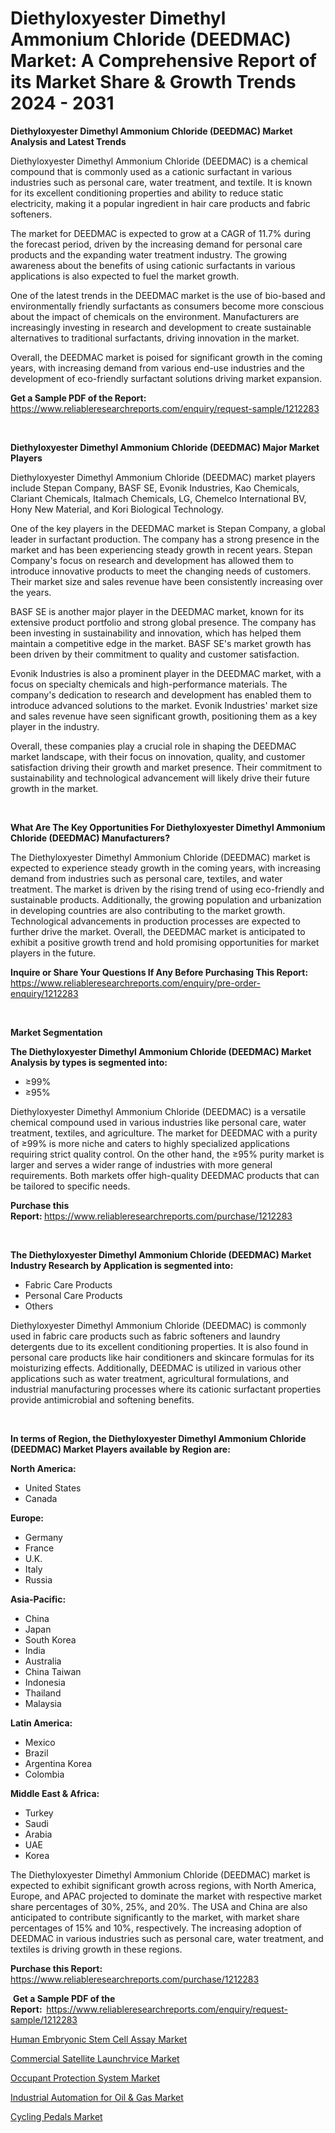 <p><h1>Diethyloxyester Dimethyl Ammonium Chloride (DEEDMAC) Market: A Comprehensive Report of its Market Share & Growth Trends 2024 - 2031</h1></p><p><strong>Diethyloxyester Dimethyl Ammonium Chloride (DEEDMAC) Market Analysis and Latest Trends</strong></p>
<p><p>Diethyloxyester Dimethyl Ammonium Chloride (DEEDMAC) is a chemical compound that is commonly used as a cationic surfactant in various industries such as personal care, water treatment, and textile. It is known for its excellent conditioning properties and ability to reduce static electricity, making it a popular ingredient in hair care products and fabric softeners.</p><p>The market for DEEDMAC is expected to grow at a CAGR of 11.7% during the forecast period, driven by the increasing demand for personal care products and the expanding water treatment industry. The growing awareness about the benefits of using cationic surfactants in various applications is also expected to fuel the market growth.</p><p>One of the latest trends in the DEEDMAC market is the use of bio-based and environmentally friendly surfactants as consumers become more conscious about the impact of chemicals on the environment. Manufacturers are increasingly investing in research and development to create sustainable alternatives to traditional surfactants, driving innovation in the market.</p><p>Overall, the DEEDMAC market is poised for significant growth in the coming years, with increasing demand from various end-use industries and the development of eco-friendly surfactant solutions driving market expansion.</p></p>
<p><strong>Get a Sample PDF of the Report:&nbsp;</strong> <a href="https://www.reliableresearchreports.com/enquiry/request-sample/1212283">https://www.reliableresearchreports.com/enquiry/request-sample/1212283</a></p>
<p>&nbsp;</p>
<p><strong>Diethyloxyester Dimethyl Ammonium Chloride (DEEDMAC) Major Market Players</strong></p>
<p><p>Diethyloxyester Dimethyl Ammonium Chloride (DEEDMAC) market players include Stepan Company, BASF SE, Evonik Industries, Kao Chemicals, Clariant Chemicals, Italmach Chemicals, LG, Chemelco International BV, Hony New Material, and Kori Biological Technology. </p><p>One of the key players in the DEEDMAC market is Stepan Company, a global leader in surfactant production. The company has a strong presence in the market and has been experiencing steady growth in recent years. Stepan Company's focus on research and development has allowed them to introduce innovative products to meet the changing needs of customers. Their market size and sales revenue have been consistently increasing over the years.</p><p>BASF SE is another major player in the DEEDMAC market, known for its extensive product portfolio and strong global presence. The company has been investing in sustainability and innovation, which has helped them maintain a competitive edge in the market. BASF SE's market growth has been driven by their commitment to quality and customer satisfaction.</p><p>Evonik Industries is also a prominent player in the DEEDMAC market, with a focus on specialty chemicals and high-performance materials. The company's dedication to research and development has enabled them to introduce advanced solutions to the market. Evonik Industries' market size and sales revenue have seen significant growth, positioning them as a key player in the industry.</p><p>Overall, these companies play a crucial role in shaping the DEEDMAC market landscape, with their focus on innovation, quality, and customer satisfaction driving their growth and market presence. Their commitment to sustainability and technological advancement will likely drive their future growth in the market.</p></p>
<p>&nbsp;</p>
<p><strong>What Are The Key Opportunities For Diethyloxyester Dimethyl Ammonium Chloride (DEEDMAC) Manufacturers?</strong></p>
<p><p>The Diethyloxyester Dimethyl Ammonium Chloride (DEEDMAC) market is expected to experience steady growth in the coming years, with increasing demand from industries such as personal care, textiles, and water treatment. The market is driven by the rising trend of using eco-friendly and sustainable products. Additionally, the growing population and urbanization in developing countries are also contributing to the market growth. Technological advancements in production processes are expected to further drive the market. Overall, the DEEDMAC market is anticipated to exhibit a positive growth trend and hold promising opportunities for market players in the future.</p></p>
<p><strong>Inquire or Share Your Questions If Any Before Purchasing This Report:</strong> <a href="https://www.reliableresearchreports.com/enquiry/pre-order-enquiry/1212283">https://www.reliableresearchreports.com/enquiry/pre-order-enquiry/1212283</a></p>
<p>&nbsp;</p>
<p><strong>Market Segmentation</strong></p>
<p><strong>The Diethyloxyester Dimethyl Ammonium Chloride (DEEDMAC) Market Analysis by types is segmented into:</strong></p>
<p><ul><li>≥99%</li><li>≥95%</li></ul></p>
<p><p>Diethyloxyester Dimethyl Ammonium Chloride (DEEDMAC) is a versatile chemical compound used in various industries like personal care, water treatment, textiles, and agriculture. The market for DEEDMAC with a purity of ≥99% is more niche and caters to highly specialized applications requiring strict quality control. On the other hand, the ≥95% purity market is larger and serves a wider range of industries with more general requirements. Both markets offer high-quality DEEDMAC products that can be tailored to specific needs.</p></p>
<p><strong>Purchase this Report:&nbsp;</strong><a href="https://www.reliableresearchreports.com/purchase/1212283">https://www.reliableresearchreports.com/purchase/1212283</a></p>
<p>&nbsp;</p>
<p><strong>The Diethyloxyester Dimethyl Ammonium Chloride (DEEDMAC) Market Industry Research by Application is segmented into:</strong></p>
<p><ul><li>Fabric Care Products</li><li>Personal Care Products</li><li>Others</li></ul></p>
<p><p>Diethyloxyester Dimethyl Ammonium Chloride (DEEDMAC) is commonly used in fabric care products such as fabric softeners and laundry detergents due to its excellent conditioning properties. It is also found in personal care products like hair conditioners and skincare formulas for its moisturizing effects. Additionally, DEEDMAC is utilized in various other applications such as water treatment, agricultural formulations, and industrial manufacturing processes where its cationic surfactant properties provide antimicrobial and softening benefits.</p></p>
<p>&nbsp;</p>
<p><strong>In terms of Region, the Diethyloxyester Dimethyl Ammonium Chloride (DEEDMAC) Market Players available by Region are:</strong></p>
<p>
    <p> <strong> North America: </strong>
        <ul>
            <li>United States</li>
            <li>Canada</li>
        </ul>
        </p> 
    <p> <strong> Europe: </strong>
        <ul>
            <li>Germany</li>
            <li>France</li>
            <li>U.K.</li>
            <li>Italy</li>
            <li>Russia</li>
        </ul>
        </p> 
    <p> <strong> Asia-Pacific: </strong>
        <ul>
            <li>China</li>
            <li>Japan</li>
            <li>South Korea</li>
            <li>India</li>
            <li>Australia</li>
            <li>China Taiwan</li>
            <li>Indonesia</li>
            <li>Thailand</li>
            <li>Malaysia</li>
        </ul>
        </p> 
    <p> <strong> Latin America: </strong>
        <ul>
            <li>Mexico</li>
            <li>Brazil</li>
            <li>Argentina Korea</li>
            <li>Colombia</li>
        </ul>
        </p> 
    <p> <strong> Middle East & Africa: </strong>
        <ul>
            <li>Turkey</li>
            <li>Saudi</li>
            <li>Arabia</li>
            <li>UAE</li>
            <li>Korea</li>
        </ul>
    </p>
    </p>
<p><p>The Diethyloxyester Dimethyl Ammonium Chloride (DEEDMAC) market is expected to exhibit significant growth across regions, with North America, Europe, and APAC projected to dominate the market with respective market share percentages of 30%, 25%, and 20%. The USA and China are also anticipated to contribute significantly to the market, with market share percentages of 15% and 10%, respectively. The increasing adoption of DEEDMAC in various industries such as personal care, water treatment, and textiles is driving growth in these regions.</p></p>
<p><strong>Purchase this Report: </strong><a href="https://www.reliableresearchreports.com/purchase/1212283">https://www.reliableresearchreports.com/purchase/1212283</a></p>
<p>&nbsp;<strong>Get a Sample PDF of the Report:&nbsp;&nbsp;</strong><a href="https://www.reliableresearchreports.com/enquiry/request-sample/1212283">https://www.reliableresearchreports.com/enquiry/request-sample/1212283</a></p>
<p><strong></strong></p>
<p><p><a href="https://medium.com/@michellebutler19/human-embryonic-stem-cell-assay-market-analysis-and-sze-forecasted-for-period-from-2024-to-2031-8aa8e32b9ff5">Human Embryonic Stem Cell Assay Market</a></p><p><a href="https://medium.com/@michellebutler19/commercial-satellite-launchrvice-market-size-market-outlook-and-market-forecast-2024-to-2031-9fa2c298b708">Commercial Satellite Launchrvice Market</a></p><p><a href="https://github.com/peachesmcdowel1/Market-Research-Report-List-1/blob/main/occupant-protection-system-market.md">Occupant Protection System Market</a></p><p><a href="https://medium.com/@michellebutler19/industrial-automation-for-oil-amp-gas-market-report-reveals-the-latest-trends-and-growth-64b61ca9c297">Industrial Automation for Oil & Gas Market</a></p><p><a href="https://github.com/edytherolanlouisejk1miz0wig/Market-Research-Report-List-1/blob/main/cycling-pedals-market.md">Cycling Pedals Market</a></p></p>
